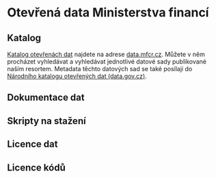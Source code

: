 # Otevřená data Ministerstva financí

## Katalog

[Katalog otevřenách dat](https://data.mfcr.cz/) najdete na adrese [data.mfcr.cz](https://data.mfcr.cz/). Můžete v něm procházet vyhledávat a vyhledávat jednotlivé datové sady publikované naším resortem. Metadata těchto datových sad se také posílají do [Národního katalogu otevřených dat (data.gov.cz)](https://data.gov.cz/).

## Dokumentace dat

## Skripty na stažení

## Licence dat

## Licence kódů
